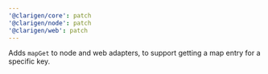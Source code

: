 ```yaml
---
'@clarigen/core': patch
'@clarigen/node': patch
'@clarigen/web': patch
---
```


Adds `mapGet` to node and web adapters, to support getting a map entry for a specific key.
